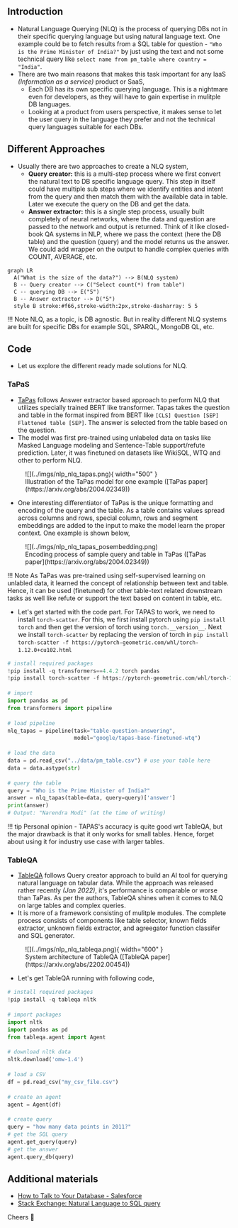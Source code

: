 ## Introduction

- Natural Language Querying (NLQ) is the process of querying DBs not in their specific querying language but using natural language text. One example could be to fetch results from a SQL table for question - `"Who is the Prime Minister of India?"` by just using the text and not some technical query like `select name from pm_table where country = "India"`.  
- There are two main reasons that makes this task important for any IaaS *(Information as a service)* product or SaaS,
  - Each DB has its own specific querying language. This is a nightmare even for developers, as they will have to gain expertise in mulitple DB languages.
  - Looking at a product from users perspective, it makes sense to let the user query in the language they prefer and not the technical query languages suitable for each DBs.

## Different Approaches

- Usually there are two approaches to create a NLQ system, 
  - **Query creator:** this is a multi-step process where we first convert the natural text to DB specific language query. This step in itself could have multiple sub steps where we identify entities and intent from the query and then match them with the available data in table. Later we execute the query on the DB and get the data. 
  - **Answer extractor:** this is a single step process, usually built completely of neural networks, where the data and question are passed to the network and output is returned. Think of it like closed-book QA systems in NLP, where we pass the context (here the DB table) and the question (query) and the model returns us the answer. We could add wrapper on the output to handle complex queries with COUNT, AVERAGE, etc.


``` mermaid
graph LR
  A("What is the size of the data?") --> B(NLQ system)
  B -- Query creator --> C("Select count(*) from table")
  C -- querying DB --> E("5")
  B -- Answer extractor --> D("5")
  style B stroke:#f66,stroke-width:2px,stroke-dasharray: 5 5
```

!!! Note
    NLQ, as a topic, is DB agnostic. But in reality different NLQ systems are built for specific DBs for example SQL, SPARQL, MongoDB QL, etc.


## Code

- Let us explore the different ready made solutions for NLQ.

### TaPaS

- [TaPas](https://huggingface.co/google/tapas-base-finetuned-wtq) follows Answer extractor based approach to perform NLQ that utilizes specially trained BERT like transformer. Tapas takes the question and table in the format inspired from BERT like `[CLS] Question [SEP] Flattened table [SEP]`. The answer is selected from the table based on the question.
- The model was first pre-trained using unlabeled data on tasks like Masked Language modeling and Sentence-Table support/refute prediction. Later, it was finetuned on datasets like WikiSQL, WTQ and other to perform NLQ. 

<figure markdown> 
    ![](../imgs/nlp_nlq_tapas.png){ width="500" }
    <figcaption>Illustration of the TaPas model for one example ([TaPas paper](https://arxiv.org/abs/2004.02349))</figcaption>
</figure>

- One interesting differentiator of TaPas is the unique formatting and encoding of the query and the table. As a table contains values spread across columns and rows, special column, rows and segment embeddings are added to the input to make the model learn the proper context. One example is shown below, 
  
<figure markdown> 
    ![](../imgs/nlp_nlq_tapas_posembedding.png)
    <figcaption>Encoding process of sample query and table in TaPas ([TaPas paper](https://arxiv.org/abs/2004.02349))</figcaption>
</figure>

!!! Note
    As TaPas was pre-trained using self-supervised learning on unlabled data, it learned the concept of relationship between text and table. Hence, it can be used (finetuned) for other table-text related downstream tasks as well like refute or support the text based on content in table, etc.


- Let's get started with the code part. For TAPAS to work, we need to install `torch-scatter`. For this, we first install pytorch using `pip install torch` and then get the version of torch using `torch.__version__`. Next we install `torch-scatter` by replacing the version of torch in  `pip install torch-scatter -f https://pytorch-geometric.com/whl/torch-1.12.0+cu102.html`

``` python linenums="1"
# install required packages
!pip install -q transformers==4.4.2 torch pandas
!pip install torch-scatter -f https://pytorch-geometric.com/whl/torch-1.12.0+cu102.html

# import
import pandas as pd
from transformers import pipeline

# load pipeline
nlq_tapas = pipeline(task="table-question-answering", 
                     model="google/tapas-base-finetuned-wtq")

# load the data
data = pd.read_csv("../data/pm_table.csv") # use your table here
data = data.astype(str)

# query the table
query = "Who is the Prime Minister of India?"
answer = nlq_tapas(table=data, query=query)['answer']
print(answer)
# Output: "Narendra Modi" (at the time of writing)
```

!!! tip
    Personal opinion - TAPAS's accuracy is quite good wrt TableQA, but the major drawback is that it only works for small tables. Hence, forget about using it for industry use case with larger tables.

### TableQA

- [TableQA](https://github.com/abhijithneilabraham/tableQA) follows Query creator approach to build an AI tool for querying natural language on tabular data. While the approach was released rather recently *(Jan 2022)*, it's performance is comparable or worse than TaPas. As per the authors, TableQA shines when it comes to NLQ on large tables and complex queries.
- It is more of a framework consisting of mulitple modules. The complete process consists of components like table selector, known fields extractor, unknown fields extractor, and agreegator function classifer and SQL generator.


<figure markdown> 
    ![](../imgs/nlp_nlq_tableqa.png){ width="600" }
    <figcaption>System architecture of TableQA ([TableQA paper](https://arxiv.org/abs/2202.00454))</figcaption>
</figure>

- Let's get TableQA running with following code, 

``` python linenums="1"
# install required packages
!pip install -q tableqa nltk

# import packages
import nltk
import pandas as pd
from tableqa.agent import Agent

# download nltk data
nltk.download('omw-1.4')

# load a CSV
df = pd.read_csv("my_csv_file.csv")

# create an agent
agent = Agent(df)

# create query
query = "how many data points in 2011?"
# get the SQL query
agent.get_query(query)
# get the answer
agent.query_db(query)
```

## Additional materials

- [How to Talk to Your Database - Salesforce](https://blog.salesforceairesearch.com/how-to-talk-to-your-database/)
- [Stack Exchange: Natural Language to SQL query](https://datascience.stackexchange.com/questions/31617/natural-language-to-sql-query)

Cheers :wave: